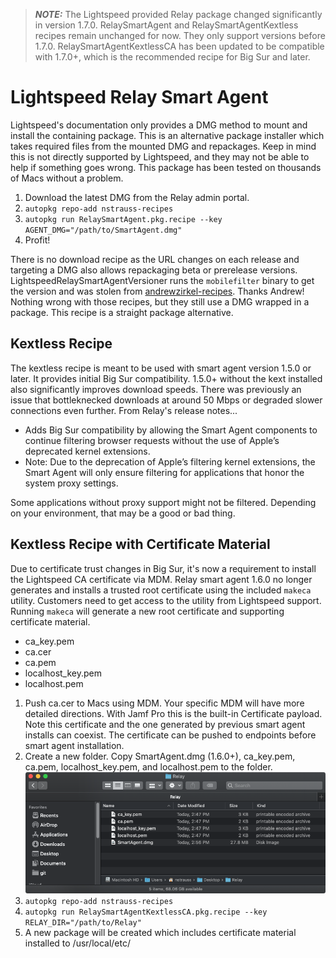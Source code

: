> **_NOTE:_** The Lightspeed provided Relay package changed significantly in version 1.7.0. RelaySmartAgent and RelaySmartAgentKextless recipes remain unchanged for now. They only support versions before 1.7.0. RelaySmartAgentKextlessCA has been updated to be compatible with 1.7.0+, which is the recommended recipe for Big Sur and later.
# Lightspeed Relay Smart Agent
Lightspeed's documentation only provides a DMG method to mount and install the containing package. This is an alternative package installer which takes required files from the mounted DMG and repackages. Keep in mind this is not directly supported by Lightspeed, and they may not be able to help if something goes wrong. This package has been tested on thousands of Macs without a problem. 

1. Download the latest DMG from the Relay admin portal.
2. `autopkg repo-add nstrauss-recipes`
3. `autopkg run RelaySmartAgent.pkg.recipe --key AGENT_DMG="/path/to/SmartAgent.dmg"`
4. Profit!

There is no download recipe as the URL changes on each release and targeting a DMG also allows repackaging beta or prerelease versions. LightspeedRelaySmartAgentVersioner runs the `mobilefilter` binary to get the version and was stolen from [andrewzirkel-recipes](https://github.com/autopkg/andrewzirkel-recipes/tree/master/LightspeedRelaySmartAgent). Thanks Andrew! Nothing wrong with those recipes, but they still use a DMG wrapped in a package. This recipe is a straight package alternative.

## Kextless Recipe
The kextless recipe is meant to be used with smart agent version 1.5.0 or later. It provides initial Big Sur compatibility. 1.5.0+ without the kext installed also significantly improves download speeds. There was previously an issue that bottleknecked downloads at around 50 Mbps or degraded slower connections even further. From Relay's release notes...

- Adds Big Sur compatibility by allowing the Smart Agent components to continue filtering browser requests without the use of Apple’s deprecated kernel extensions. 
- Note: Due to the deprecation of Apple’s filtering kernel extensions, the Smart Agent will only ensure filtering for applications that honor the system proxy settings.

Some applications without proxy support might not be filtered. Depending on your environment, that may be a good or bad thing.

## Kextless Recipe with Certificate Material
Due to certificate trust changes in Big Sur, it's now a requirement to install the Lightspeed CA certificate via MDM. Relay smart agent 1.6.0 no longer generates and installs a trusted root certificate using the included `makeca` utility. Customers need to get access to the utility from Lightspeed support. Running `makeca` will generate a new root certificate and supporting certificate material.

- ca_key.pem
- ca.cer
- ca.pem
- localhost_key.pem
- localhost.pem

1. Push ca.cer to Macs using MDM. Your specific MDM will have more detailed directions. With Jamf Pro this is the built-in Certificate payload. Note this certificate and the one generated by previous smart agent installs can coexist. The certificate can be pushed to endpoints before smart agent installation.
2. Create a new folder. Copy SmartAgent.dmg (1.6.0+), ca_key.pem, ca.pem, localhost_key.pem, and localhost.pem to the folder.
![Relay folder structure](RelaySmartAgentKextlessCA.png)
3. `autopkg repo-add nstrauss-recipes`
4. `autopkg run RelaySmartAgentKextlessCA.pkg.recipe --key RELAY_DIR="/path/to/Relay"`
6. A new package will be created which includes certificate material installed to /usr/local/etc/
